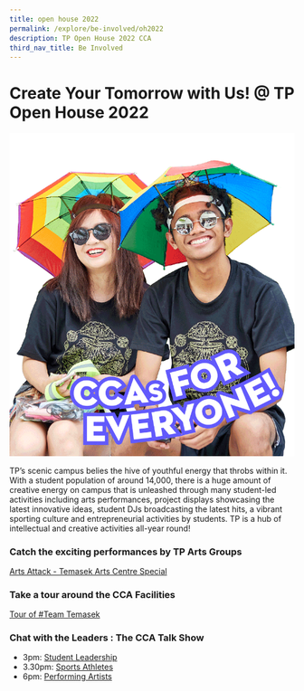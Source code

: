 ```yaml
---
title: open house 2022
permalink: /explore/be-involved/oh2022
description: TP Open House 2022 CCA
third_nav_title: Be Involved
---
```

# Create Your Tomorrow with Us! @ TP Open House 2022
![Open House 2022 CCAs](/images/BeInvolved-OH-cca.gif)

TP’s scenic campus belies the hive of youthful energy that throbs within it. With a student population of around 14,000, there is a huge amount of creative energy on campus that is unleashed through many student-led activities including arts performances, project displays showcasing the latest innovative ideas, student DJs broadcasting the latest hits, a vibrant sporting culture and entrepreneurial activities by students. TP is a hub of intellectual and creative activities all-year round!

### Catch the exciting performances by TP Arts Groups

[Arts Attack - Temasek Arts Centre Special](https://www.youtube.com/watch?v=lJKK6ZD77W4)

### Take a tour around the CCA Facilities
[Tour of #Team Temasek](https://youtu.be/SKWnNUm7rYc)

### Chat with the Leaders : The CCA Talk Show
* 3pm: [Student Leadership](https://youtu.be/WEqwrKBMd2g)
* 3.30pm: [Sports Athletes](https://youtu.be/f6cfhgPDqe4)
* 6pm: [Performing Artists](https://youtu.be/82uPMWY7tQU)